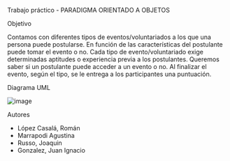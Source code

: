 Trabajo práctico - PARADIGMA ORIENTADO A OBJETOS

Objetivo

Contamos con diferentes tipos de eventos/voluntariados a los que una persona puede postularse. 
En función de las características del postulante puede tomar el evento o no. Cada tipo de evento/voluntariado exige determinadas aptitudes o experiencia previa a los postulantes. 
Queremos saber si un postulante puede acceder a un evento o no. 
Al finalizar el evento, según el tipo, se le entrega a los participantes una puntuación. 

Diagrama UML

![image](https://github.com/user-attachments/assets/10a9d28e-d636-4ad9-9c7c-bd7d4cb2251b)

Autores
- López Casalá, Román
- Marrapodi Agustina
- Russo, Joaquin
- Gonzalez, Juan Ignacio
